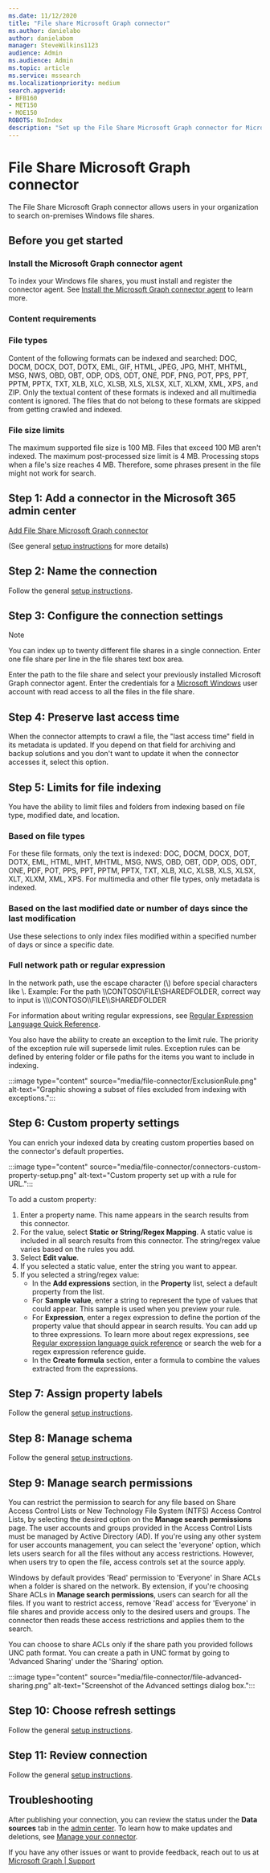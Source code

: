 ```yaml
---
ms.date: 11/12/2020
title: "File share Microsoft Graph connector"
ms.author: danielabo
author: danielabom
manager: SteveWilkins1123
audience: Admin
ms.audience: Admin
ms.topic: article
ms.service: mssearch
ms.localizationpriority: medium
search.appverid:
- BFB160
- MET150
- MOE150
ROBOTS: NoIndex
description: "Set up the File Share Microsoft Graph connector for Microsoft Search and Microsoft 365 Copilot"
---
```

# File Share Microsoft Graph connector

The File Share Microsoft Graph connector allows users in your organization to search on-premises Windows file shares.

## Before you get started

### Install the Microsoft Graph connector agent

To index your Windows file shares, you must install and register the connector agent. See [Install the Microsoft Graph connector agent](graph-connector-agent.md) to learn more.  

### Content requirements

### File types

Content of the following formats can be indexed and searched: DOC, DOCM, DOCX, DOT, DOTX, EML, GIF, HTML, JPEG, JPG, MHT, MHTML, MSG, NWS, OBD, OBT, ODP, ODS, ODT, ONE, PDF, PNG, POT, PPS, PPT, PPTM, PPTX, TXT, XLB, XLC, XLSB, XLS, XLSX, XLT, XLXM, XML, XPS, and ZIP. Only the textual content of these formats is indexed and all multimedia content is ignored. The files that do not belong to these formats are skipped from getting crawled and indexed.

### File size limits

The maximum supported file size is 100 MB. Files that exceed 100 MB aren't indexed. The maximum post-processed size limit is 4 MB. Processing stops when a file's size reaches 4 MB. Therefore, some phrases present in the file might not work for search.

## Step 1: Add a connector in the Microsoft 365 admin center

[Add File Share Microsoft Graph connector](https://admin.microsoft.com/adminportal/home#/MicrosoftSearch/Connectors/add?ms_search_referrer=MicrosoftSearchDocs_FileShare&type=FileConnector)

(See general [setup instructions](./configure-connector.md) for more details)
<!---If the above phrase does not apply, delete it and insert specific details for your data source that are different from general setup instructions.-->

## Step 2: Name the connection

Follow the general [setup instructions](./configure-connector.md).
<!---If the above phrase does not apply, delete it and insert specific details for your data source that are different from general setup instructions.-->

## Step 3: Configure the connection settings

> [!NOTE]
> You can index up to twenty different file shares in a single connection. Enter one file share per line in the file shares text box area.

Enter the path to the file share and select your previously installed Microsoft Graph connector agent. Enter the credentials for a [Microsoft Windows](https://microsoft.com/windows) user account with read access to all the files in the file share.

## Step 4: Preserve last access time

When the connector attempts to crawl a file, the "last access time" field in its metadata is updated. If you depend on that field for archiving and backup solutions and you don't want to update it when the connector accesses it, select this option.

## Step 5: Limits for file indexing

You have the ability to limit files and folders from indexing based on file type, modified date, and location.

### Based on file types

For these file formats, only the text is indexed: DOC, DOCM, DOCX, DOT, DOTX, EML, HTML, MHT, MHTML, MSG, NWS, OBD, OBT, ODP, ODS, ODT, ONE, PDF, POT, PPS, PPT, PPTM, PPTX, TXT, XLB, XLC, XLSB, XLS, XLSX, XLT, XLXM, XML, XPS. For multimedia and other file types, only metadata is indexed.

### Based on the last modified date or number of days since the last modification

Use these selections to only index files modified within a specified number of days or since a specific date.

### Full network path or regular expression

In the network path, use the escape character (\\) before special characters like \\. Example: For the path \\\\CONTOSO\\FILE\\SHAREDFOLDER, correct way to input is  \\\\\\\\CONTOSO\\\\FILE\\\\SHAREDFOLDER

For information about writing regular expressions, see [Regular Expression Language Quick Reference](/dotnet/standard/base-types/regular-expression-language-quick-reference).

You also have the ability to create an exception to the limit rule. The priority of the exception rule will supersede limit rules. Exception rules can be defined by entering folder or file paths for the items you want to include in indexing.

:::image type="content" source="media/file-connector/ExclusionRule.png" alt-text="Graphic showing a subset of files excluded from indexing with exceptions.":::

## Step 6: Custom property settings

You can enrich your indexed data by creating custom properties based on the connector's default properties.

:::image type="content" source="media/file-connector/connectors-custom-property-setup.png" alt-text="Custom property set up with a rule for URL.":::

To add a custom property:

  1. Enter a property name. This name appears in the search results from this connector.
  1. For the value, select **Static or String/Regex Mapping**. A static value is included in all search results from this connector. The string/regex value varies based on the rules you add.
  1. Select **Edit value**.
  1. If you selected a static value, enter the string you want to appear.
  1. If you selected a string/regex value:
      * In the **Add expressions** section, in the **Property** list, select a default property from the list.
      * For **Sample value**, enter a string to represent the type of values that could appear. This sample is used when you preview your rule.
      * For **Expression**, enter a regex expression to define the portion of the property value that should appear in search results. You can add up to three expressions. To learn more about regex expressions, see [Regular expression language quick reference](/dotnet/standard/base-types/regular-expression-language-quick-reference) or search the web for a regex expression reference guide.
      * In the **Create formula** section, enter a formula to combine the values extracted from the expressions. 

## Step 7: Assign property labels

Follow the general [setup instructions](./configure-connector.md).
<!---If the above phrase does not apply, delete it and insert specific details for your data source that are different from general setup instructions.-->

## Step 8: Manage schema

Follow the general [setup instructions](./configure-connector.md).
<!---If the above phrase does not apply, delete it and insert specific details for your data source that are different from general setup instructions.-->

## Step 9: Manage search permissions

You can restrict the permission to search for any file based on Share Access Control Lists or New Technology File System (NTFS) Access Control Lists, by selecting the desired option on the **Manage search permissions** page. The user accounts and groups provided in the Access Control Lists must be managed by Active Directory (AD). If you're using any other system for user accounts management, you can select the 'everyone' option, which lets users search for all the files without any access restrictions. However, when users try to open the file, access controls set at the source apply.

Windows by default provides 'Read' permission to 'Everyone' in Share ACLs when a folder is shared on the network. By extension, if you're choosing Share ACLs in **Manage search permissions**, users can search for all the files. If you want to restrict access, remove 'Read' access for 'Everyone' in file shares and provide access only to the desired users and groups. The connector then reads these access restrictions and applies them to the search.

You can choose to share ACLs only if the share path you provided follows UNC path format. You can create a path in UNC format by going to 'Advanced Sharing' under the 'Sharing' option.

:::image type="content" source="media/file-connector/file-advanced-sharing.png" alt-text="Screenshot of the Advanced settings dialog box.":::

## Step 10: Choose refresh settings

Follow the general [setup instructions](./configure-connector.md).
<!---If the above phrase does not apply, delete it and insert specific details for your data source that are different from general setup instructions.-->

## Step 11: Review connection

Follow the general [setup instructions](./configure-connector.md).
<!---If the above phrase does not apply, delete it and insert specific details for your data source that are different from general setup 
instructions.-->

<!---## Troubleshooting-->
<!---Insert troubleshooting recommendations for this data source-->
## Troubleshooting
After publishing your connection, you can review the status under the **Data sources** tab in the [admin center](https://admin.microsoft.com). To learn how to make updates and deletions, see [Manage your connector](manage-connector.md).

If you have any other issues or want to provide feedback, reach out to us at [Microsoft Graph | Support](https://developer.microsoft.com/en-us/graph/support)

<!---## Limitations-->
<!---Insert limitations for this data source-->

